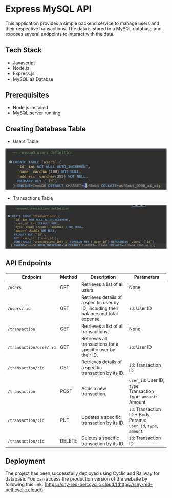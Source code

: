 # Express MySQL API

This application provides a simple backend service to manage users and their respective transactions. The data is stored in a MySQL database and exposes several endpoints to interact with the data.

## Tech Stack

- Javascript
- Node.js
- Express.js
- MySQL as Databse

## Prerequisites

- Node.js installed
- MySQL server running

## Creating Database Table

- Users Table

![users](users.png)

- Transactions Table

![trans](trans.png)

## API Endpoints

| Endpoint                | Method | Description                                                                            | Parameters                                                      |
| ----------------------- | ------ | -------------------------------------------------------------------------------------- | --------------------------------------------------------------- |
| `/users`                | GET    | Retrieves a list of all users.                                                         | None                                                            |
| `/users/:id`            | GET    | Retrieves details of a specific user by ID, including their balance and total expense. | `id`: User ID                                                   |
| `/transaction`          | GET    | Retrieves a list of all transactions.                                                  | None                                                            |
| `/transaction/user/:id` | GET    | Retrieves all transactions for a specific user by their ID.                            | `id`: User ID                                                   |
| `/transaction/:id`      | GET    | Retrieves details of a specific transaction by its ID.                                 | `id`: Transaction ID                                            |
| `/transaction`          | POST   | Adds a new transaction.                                                                | `user_id`: User ID, `type`: Transaction Type, `amount`: Amount  |
| `/transaction/:id`      | PUT    | Updates a specific transaction by its ID.                                              | `id`: Transaction ID + Body Params: `user_id`, `type`, `amount` |
| `/transaction/:id`      | DELETE | Deletes a specific transaction by its ID.                                              | `id`: Transaction ID                                            |

## Deployment

The project has been successfully deployed using Cyclic and Railway for database. You can access the production version of the website by following this link: [https://shy-red-belt.cyclic.cloud/](https://shy-red-belt.cyclic.cloud/).
